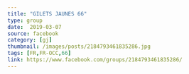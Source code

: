 ```yaml
---
title: "GILETS JAUNES 66"
type: group
date:  2019-03-07
source: facebook
category: [gj]
thumbnail: /images/posts/2184793461835286.jpg
tags: [FR,FR-OCC,66]
link: https://www.facebook.com/groups/2184793461835286/
---
```

